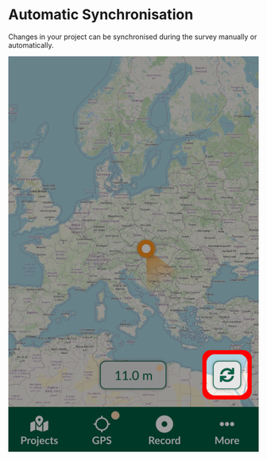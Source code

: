 # Automatic Synchronisation
<Badge text="since Input 1.3.0" type="tip"/>

Changes in your project can be synchronised during the survey manually or automatically. 


![autosync](../input-autosync.png)
